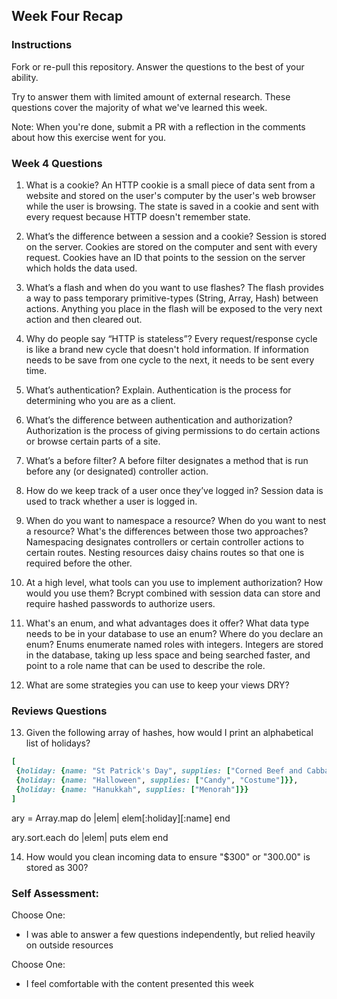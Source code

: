 ## Week Four Recap

### Instructions
Fork or re-pull this repository. Answer the questions to the best of your ability.

Try to answer them with limited amount of external research. These questions cover the majority of what we've learned this week.

Note: When you're done, submit a PR with a reflection in the comments about how this exercise went for you.

### Week 4 Questions

1. What is a cookie?
An HTTP cookie is a small piece of data sent from a website and stored on the user's computer by the user's web browser while the user is browsing.  The state is saved in a cookie and sent with every request because HTTP doesn't remember state.

2. What’s the difference between a session and a cookie?
Session is stored on the server. Cookies are stored on the computer and sent with every request.  Cookies have an ID that points to the session on the server which holds the data used.

3. What’s a flash and when do you want to use flashes?
The flash provides a way to pass temporary primitive-types (String, Array, Hash) between actions. Anything you place in the flash will be exposed to the very next action and then cleared out.

4. Why do people say “HTTP is stateless”?
Every request/response cycle is like a brand new cycle that doesn't hold information.  If information needs to be save from one cycle to the next, it needs to be sent every time.  

5. What’s authentication? Explain.
Authentication is the process for determining who you are as a client.

6. What’s the difference between authentication and authorization?
Authorization is the process of giving permissions to do certain actions or browse certain parts of a site.

7. What’s a before filter?
A before filter designates a method that is run before any (or designated) controller action.

8. How do we keep track of a user once they’ve logged in?
Session data is used to track whether a user is logged in.

9. When do you want to namespace a resource? When do you want to nest a resource? What's the differences between those two approaches?
Namespacing designates controllers or certain controller actions to certain routes.  Nesting resources daisy chains routes so that one is required before the other.

10. At a high level, what tools can you use to implement authorization? How would you use them?
Bcrypt combined with session data can store and require hashed passwords to authorize users.

11. What's an enum, and what advantages does it offer? What data type needs to be in your database to use an enum? Where do you declare an enum?
Enums enumerate named roles with integers.  Integers are stored in the database, taking up less space and being searched faster, and point to a role name that can be used to describe the role.

12. What are some strategies you can use to keep your views DRY?



### Reviews Questions
13. Given the following array of hashes, how would I print an alphabetical list of holidays?
```ruby
[
 {holiday: {name: "St Patrick's Day", supplies: ["Corned Beef and Cabbage"]}},
 {holiday: {name: "Halloween", supplies: ["Candy", "Costume"]}},
 {holiday: {name: "Hanukkah", supplies: ["Menorah"]}}
]
```  
ary = Array.map do |elem|
  elem[:holiday][:name]
end

ary.sort.each do |elem|
  puts elem
end

14. How would you clean incoming data to ensure "$300" or "300.00" is stored as 300?


### Self Assessment:
Choose One:
* I was able to answer a few questions independently, but relied heavily on outside resources

Choose One:
* I feel comfortable with the content presented this week
